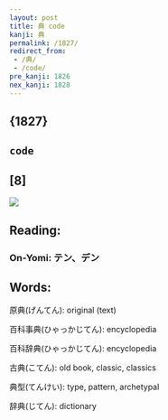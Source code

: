 ```yaml
---
layout: post
title: 典 code
kanji: 典
permalink: /1827/
redirect_from:
 - /典/
 - /code/
pre_kanji: 1826
nex_kanji: 1828
---
```


## {1827}

## `code`

## [8]

<div class="stroke"><img src="E585B8.png" /></div>

## Reading:

### On-Yomi: テン、デン

## Words:

原典(げんてん): original (text)

百科事典(ひゃっかじてん): encyclopedia

百科辞典(ひゃっかじてん): encyclopedia

古典(こてん): old book, classic, classics

典型(てんけい): type, pattern, archetypal

辞典(じてん): dictionary
